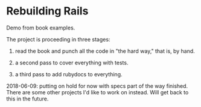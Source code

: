 # Rebuilding Rails

Demo from book examples.

The project is proceeding in three stages:

1. read the book and punch all the code in "the hard way,"
that is, by hand.

2. a second pass to cover everything with tests.

3. a third pass to add rubydocs to everything.


2018-06-09: putting on hold for now with specs part of the way finished.
There are some other projects I'd like to work on instead. Will get back
to this in the future.
